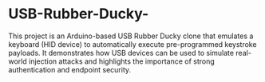 # USB-Rubber-Ducky-
This project is an Arduino-based USB Rubber Ducky clone that emulates a keyboard (HID device) to automatically execute pre-programmed keystroke payloads. It demonstrates how USB devices can be used to simulate real-world injection attacks and highlights the importance of strong authentication and endpoint security.
